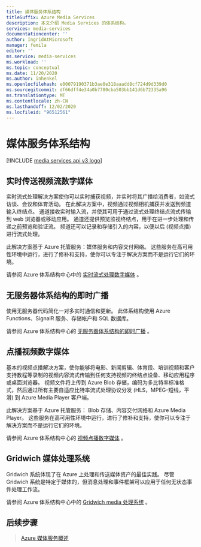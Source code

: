 ```yaml
---
title: 媒体服务体系结构
titleSuffix: Azure Media Services
description: 本文介绍 Media Services 的体系结构。
services: media-services
documentationcenter: ''
author: IngridAtMicrosoft
manager: femila
editor: ''
ms.service: media-services
ms.workload: ''
ms.topic: conceptual
ms.date: 11/20/2020
ms.author: inhenkel
ms.openlocfilehash: e00079190371b3ae0e318aaadd8cf724d9d339d0
ms.sourcegitcommit: df66dff4e34a0b7780cba503bb141d6b72335a96
ms.translationtype: MT
ms.contentlocale: zh-CN
ms.lasthandoff: 12/02/2020
ms.locfileid: "96512561"
---
```

# <a name="media-services-architectures"></a>媒体服务体系结构

[!INCLUDE [media services api v3 logo](./includes/v3-hr.md)]

## <a name="live-streaming-digital-media"></a>实时传送视频流数字媒体

实时流式处理解决方案使你可以实时捕获视频，并实时将其广播给消费者，如流式访谈、会议和体育活动。 在此解决方案中，视频通过视频相机捕获并发送到频道输入终结点。 通道接收实时输入流，并使其可用于通过流式处理终结点流式传输到 web 浏览器或移动应用。 通道还提供预览监视终结点，用于在进一步处理和传递之前预览和验证流。 频道还可以记录和存储引入的内容，以便以后 (视频点播) 进行流式处理。

此解决方案基于 Azure 托管服务：媒体服务和内容交付网络。 这些服务在高可用性环境中运行，进行了修补和支持，使你可以专注于解决方案而不是运行它们的环境。

请参阅 Azure 体系结构中心中的 [实时流式处理数字媒体](https://docs.microsoft.com/azure/architecture/solution-ideas/articles/digital-media-live-stream) 。

## <a name="instant-broadcasting-on-serverless-architecture"></a>无服务器体系结构的即时广播

使用无服务器代码简化一对多实时通信和更新。 此体系结构使用 Azure Functions、SignalR 服务、存储帐户和 SQL 数据库。

请参阅 Azure 体系结构中心的 [无服务器体系结构的即时广播](https://docs.microsoft.com/azure/architecture/solution-ideas/articles/instant-broadcasting-on-serverless-architecture) 。

## <a name="video-on-demand-digital-media"></a>点播视频数字媒体

基本的视频点播解决方案，使你能够将电影、新闻剪辑、体育段、培训视频和客户支持教程等录制的视频内容流式传输到任何支持视频的终结点设备、移动应用程序或桌面浏览器。 视频文件将上传到 Azure Blob 存储，编码为多比特率标准格式，然后通过所有主要自适应比特率流式处理协议分发 (HLS，MPEG-短线，平滑) 到 Azure Media Player 客户端。

此解决方案基于 Azure 托管服务： Blob 存储、内容交付网络和 Azure Media Player。 这些服务在高可用性环境中运行，进行了修补和支持，使你可以专注于解决方案而不是运行它们的环境。

请参阅 Azure 体系结构中心的 [视频点播数字媒体](https://docs.microsoft.com/azure/architecture/solution-ideas/articles/digital-media-video) 。

## <a name="gridwich-media-processing-system"></a>Gridwich 媒体处理系统

Gridwich 系统体现了在 Azure 上处理和传送媒体资产的最佳实践。 尽管 Gridwich 系统是特定于媒体的，但消息处理和事件框架可以应用于任何无状态事件处理工作流。

请参阅 Azure 体系结构中心中的 [Gridwich media 处理系统](https://docs.microsoft.com/azure/architecture/reference-architectures/media-services/gridwich-architecture) 。

## <a name="next-steps"></a>后续步骤

> [Azure 媒体服务概述](media-services-overview.md)